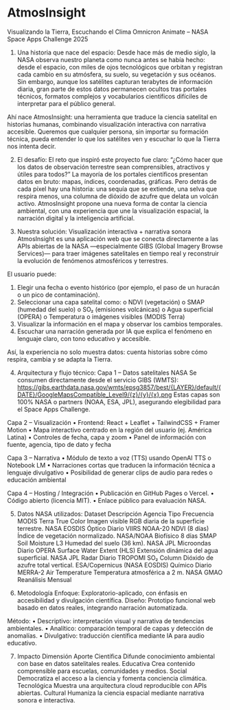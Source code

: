# AtmosInsight

Visualizando la Tierra, Escuchando el Clima Omnicron Animate – NASA Space Apps Challenge 2025

1. Una historia que nace del espacio:
Desde hace más de medio siglo, la NASA observa nuestro planeta como nunca antes se había hecho: desde el espacio, con miles de ojos tecnológicos que orbitan y registran cada cambio en su atmósfera, su suelo, su vegetación y sus océanos.
Sin embargo, aunque los satélites capturan terabytes de información diaria, gran parte de estos datos permanecen ocultos tras portales técnicos, formatos complejos y vocabularios científicos difíciles de interpretar para el público general.

Ahí nace AtmosInsight: una herramienta que traduce la ciencia satelital en historias humanas, combinando visualización interactiva con narrativa accesible.
Queremos que cualquier persona, sin importar su formación técnica, pueda entender lo que los satélites ven y escuchar lo que la Tierra nos intenta decir.

2. El desafío:
El reto que inspiró este proyecto fue claro:
“¿Cómo hacer que los datos de observación terrestre sean comprensibles, atractivos y útiles para todos?”
La mayoría de los portales científicos presentan datos en bruto: mapas, índices, coordenadas, gráficas. Pero detrás de cada píxel hay una historia: una sequía que se extiende, una selva que respira menos, una columna de dióxido de azufre que delata un volcán activo.
AtmosInsight propone una nueva forma de contar la ciencia ambiental, con una experiencia que une la visualización espacial, la narración digital y la inteligencia artificial.

3. Nuestra solución:
Visualización interactiva + narrativa sonora
AtmosInsight es una aplicación web que se conecta directamente a las APIs abiertas de la NASA —especialmente GIBS (Global Imagery Browse Services)— para traer imágenes satelitales en tiempo real y reconstruir la evolución de fenómenos atmosféricos y terrestres.

El usuario puede:
1. Elegir una fecha o evento histórico (por ejemplo, el paso de un huracán o un pico de contaminación).
2. Seleccionar una capa satelital como:
  o	NDVI (vegetación)
  o	SMAP (humedad del suelo)
  o	SO₂ (emisiones volcánicas)
  o	Agua superficial (OPERA)
  o	Temperatura o imágenes visibles (MODIS Terra)
3. Visualizar la información en el mapa y observar los cambios temporales.
4. Escuchar una narración generada por IA que explica el fenómeno en lenguaje claro, con tono educativo y accesible.

Así, la experiencia no solo muestra datos: cuenta historias sobre cómo respira, cambia y se adapta la Tierra.

4. Arquitectura y flujo técnico:
Capa 1 – Datos satelitales NASA
Se consumen directamente desde el servicio GIBS (WMTS):
https://gibs.earthdata.nasa.gov/wmts/epsg3857/best/{LAYER}/default/{DATE}/GoogleMapsCompatible_Level9/{z}/{y}/{x}.png
Estas capas son 100% NASA o partners (NOAA, ESA, JPL), asegurando elegibilidad para el Space Apps Challenge.

Capa 2 – Visualización
•	Frontend: React + Leaflet + TailwindCSS + Framer Motion
•	Mapa interactivo centrado en la región del usuario (ej. América Latina)
•	Controles de fecha, capa y zoom
•	Panel de información con fuente, agencia, tipo de dato y fecha

Capa 3 – Narrativa
•	Módulo de texto a voz (TTS) usando OpenAI TTS o Notebook LM
•	Narraciones cortas que traducen la información técnica a lenguaje divulgativo
•	Posibilidad de generar clips de audio para redes o educación ambiental

Capa 4 – Hosting / Integración
•	Publicación en GitHub Pages o Vercel.
•	Código abierto (licencia MIT).
•	Enlace público para evaluación NASA.

5. Datos NASA utilizados:
Dataset	Descripción	Agencia	Tipo	Frecuencia
MODIS Terra True Color	Imagen visible RGB diaria de la superficie terrestre.	NASA EOSDIS	Óptico	Diario
VIIRS NOAA-20 NDVI (8 días)	Índice de vegetación normalizado.	NASA/NOAA	Biofísico	8 días
SMAP Soil Moisture L3	Humedad del suelo (36 km).	NASA JPL	Microondas	Diario
OPERA Surface Water Extent (HLS)	Extensión dinámica del agua superficial.	NASA JPL	Radar	Diario
TROPOMI SO₂ Column	Dióxido de azufre total vertical.	ESA/Copernicus (NASA EOSDIS)	Químico	Diario
MERRA-2 Air Temperature	Temperatura atmosférica a 2 m.	NASA GMAO	Reanálisis	Mensual

6. Metodología
Enfoque: Exploratorio-aplicado, con énfasis en accesibilidad y divulgación científica.
Diseño: Prototipo funcional web basado en datos reales, integrando narración automatizada.

Método:
•	Descriptivo: interpretación visual y narrativa de tendencias ambientales.
•	Analítico: comparación temporal de capas y detección de anomalías.
•	Divulgativo: traducción científica mediante IA para audio educativo.

7. Impacto
Dimensión	Aporte
Científica	Difunde conocimiento ambiental con base en datos satelitales reales.
Educativa	Crea contenido comprensible para escuelas, comunidades y medios.
Social	Democratiza el acceso a la ciencia y fomenta conciencia climática.
Tecnológica	Muestra una arquitectura cloud reproducible con APIs abiertas.
Cultural	Humaniza la ciencia espacial mediante narrativa sonora e interactiva.
